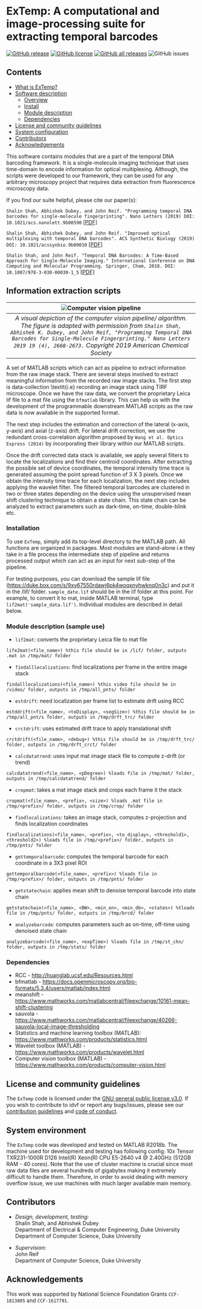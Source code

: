 # ExTemp: A computational and image-processing suite for extracting temporal barcodes

[![GitHub release](https://img.shields.io/github/release/ailiop/idvf.svg)](https://github.com/shalinshah1993/temporalDNAbarcodes/releases/)
[![GitHub license](https://img.shields.io/github/license/shalinshah1993/temporalDNAbarcodes.svg)](https://github.com/ailiop/temporalDNAbarcodes/blob/master/LICENSE)
[![GitHub all releases](https://img.shields.io/github/downloads/shalinshah1993/temporalDNAbarcodes/total.svg)](https://github.com/shalinshah1993/temporalDNAbarcodes/releases/)
![GitHub issues](https://img.shields.io/github/issues/shalinshah1993/temporalDNAbarcodes)

<a name="contents"></a>

## Contents

- [What is ExTemp?](#overview)
- [Software description](#software)
	- [Overview](#software-overview)
	- [Install](#software-install)
	- [Module description](#software-module)
  - [Dependencies](#software-dependencies)
- [License and community guidelines](#license-contrib-reports)
- [System configuration](#system)
- [Contributors](#contributors)
- [Acknowledgements](#acknowledge)

<a name="overview"></a>
This software contains modules that are a part of the temporal DNA barcoding framework. It is a single-molecule imaging technique that uses time-domain to encode information for optical multiplexing. Although, the scripts were developed to our framework, they can be used for any arbitrary microscopy project that requires data extraction from fluorescence microscopy data.

If you find our suite helpful, please cite our paper(s):

`Shalin Shah, Abhishek Dubey, and John Reif. "Programming temporal DNA barcodes for single-molecule fingerprinting". Nano Letters (2019) DOI: 10.1021/acs.nanolett.9b00590` [[PDF]](https://pubs.acs.org/doi/10.1021/acs.nanolett.9b00590)

`Shalin Shah, Abhishek Dubey, and John Reif. "Improved optical multiplexing with temporal DNA barcodes". ACS Synthetic Biology (2019) DOI: 10.1021/acssynbio.9b00010` [[PDF]](https://pubs.acs.org/doi/10.1021/acssynbio.9b00010)

`Shalin Shah, and John Reif. "Temporal DNA Barcodes: A Time-Based Approach for Single-Molecule Imaging." International Conference on DNA Computing and Molecular Programming. Springer, Cham, 2018. DOI: 10.1007/978-3-030-00030-1_5` [[PDF]](https://link.springer.com/content/pdf/10.1007%2F978-3-030-00030-1_5.pdf)

<a name="software"></a>
## Information extraction scripts
| ![Computer vision pipeline](https://github.com/shalinshah1993/temporalDNAbarcodes/blob/master/PIPELINE.png) | 
|:--:| 
| *A visual depiction of the computer vision pipeline/ algorithm. The figure is adapted with permission from `Shalin Shah, Abhishek K. Dubey, and John Reif, "Programming Temporal DNA Barcodes for Single-Molecule Fingerprinting." Nano Letters 2019 19 (4), 2668-2673.` Copyright 2019 American Chemical Society* |

<a name="software-overview"></a>

A set of MATLAB scripts which can act as pipeline to extract information from the raw image stack. There are several steps involved to extract meaningful information from the recorded raw image stacks. The first step is data-collection \textit{i.e} recording an image stack using TIRF microscope. Once we have the raw data, we convert the proprietary Leica lif file to a mat file using the `bfmatlab` library. This can help us with the development of the programmable downstream MATLAB scripts as the raw data is now available in the supported format. 

The next step includes the estimation and correction of the lateral (x-axis, y-axis) and axial (z-axis) drift. For lateral drift correction, we use the redundant cross-correlation algorithm proposed by `Wang et al. Optics Express (2014)` by incorporating their library within our MATLAB scripts.

Once the drift corrected data stack is available, we apply several filters to locate the localizations and find their centroid coordinates. After extracting the possible set of device coordinates, the temporal intensity time trace is generated assuming the point spread function of 3 X 3 pixels. Once we obtain the intensity time trace for each localization, the next step includes applying the wavelet filter. The filtered temporal barcodes are clustered in two or three states depending on the device using the unsupervised mean shift clustering technique to obtain a state chain. This state chain can be analyzed to extract parameters such as dark-time, on-time, double-blink etc.

<a name="software-install"></a>
### Installation
To use `ExTemp`, simply add its top-level directory to the MATLAB path. All functions are organized in packages. Most modules are stand-alone i.e they take in a file process the intermediate step of pipeline and returns processed output which can act as an input for next sub-step of the pipeline.

For testing purposes, you can download the sample lif file (https://duke.box.com/s/9xy67550rdawj6pk4woqxnyhwknq0n3c) and put it in the /lif/ folder. `sample_date.lif` should be in the lif folder at this point. For example, to convert it to mat, inside MATLAB terminal, type `lif2mat('sample_data.lif')`. Individual modules are described in detail below.

<a name="software-module"></a>
### Module description (sample use)
- `lif2mat`: converts the proprietary Leica file to mat file 
```
life2mat(<file_name>) %this file should be in /lif/ folder, outputs .mat in /tmp/mat/ folder
```

- `findalllocalizations`: find localizations per frame in the entire image stack
```
findalllocalizations(<file_name>) %this video file should be in /video/ folder, outputs in /tmp/all_pnts/ folder
```

- `estdrift`: need localization per frame list to estimate drift using RCC
```
estddrift(<file_name>, <toDisplay>, <segSize>) %this file should be in /tmp/all_pnt/s folder, outputs in /tmp/drft_trc/ folder
```

- `crctdrift`: uses estimated drift trace to apply translational shift
```
crctdrift(<file_name>, <debug>) %this file should be in /tmp/drft_trc/ folder, outputs in /tmp/drft_crct/ folder
```

- `calcdatatrend`: uses input mat image stack file to compute z-drift (or trend)
```
calcdatatrend(<file_name>, <pDegree>) %loads file in /tmp/mat/ folder, outputs in /tmp/calcdatatrend/ folder
```

- `cropmat`: takes a mat image stack and crops each frame it the stack
```
cropmat(<file_name>, <prefix>, <size>) %loads .mat file in /tmp/<prefix>/ folder, outputs in /tmp/crop/ folder
```

- `findlocalizations`: takes an image stack, computes z-projection and finds localization coordinates
```
findlocalizations(<file_name>, <prefix>, <to_display>, <threshold1>, <threshold2>) %loads file in /tmp/<prefix>/ folder, outputs in /tmp/pnts/ folder
```

- `gettemporalbarcode`: computes the temporal barcode for each coordinate in a 3X3 pixel ROI
```
gettemporalbarcode(<file_name>, <prefix>) %loads file in /tmp/<prefix>/ folder, outputs in /tmp/pnts/ folder
```

- `getstatechain`: applies mean shift to denoise temporal barcode into state chain
```
getstatechain(<file_name>, <BW>, <min_on>, <min_db>, <states>) %tloads file in /tmp/pnts/ folder, outputs in /tmp/brcd/ folder
```

- `analyzebarcode`: computes parameters such as on-time, off-time using denoised state chain
```
analyzebarcode(<file_name>, <expTime>) %loads file in /tmp/st_chn/ folder, outputs in /tmp/stats/ folder
```

<a name="software-dependencies"></a>
### Dependencies
- RCC - http://huanglab.ucsf.edu/Resources.html
- bfmatlab - https://docs.openmicroscopy.org/bio-formats/5.3.4/users/matlab/index.html
- meanshift - https://www.mathworks.com/matlabcentral/fileexchange/10161-mean-shift-clustering
- sauvola - https://www.mathworks.com/matlabcentral/fileexchange/40266-sauvola-local-image-thresholding
- Statistics and machine learning toolbox (MATLAB): https://www.mathworks.com/products/statistics.html
- Wavelet toolbox (MATLAB) - https://www.mathworks.com/products/wavelet.html
- Computer vision toolbox (MATLAB) - https://www.mathworks.com/products/computer-vision.html

<a name="license-contrib-reports"></a>

## License and community guidelines

The `ExTemp` code is licensed under the [GNU general public license v3.0](https://github.com/shalinshah1993/temporalDNAbarcodes/blob/master/LICENSE). If you wish to contribute to idvf or report any bugs/issues, please see our [contribution guidelines](https://github.com/shalinshah1993/temporalDNAbarcodes/blob/master/CONTRIBUTING.md) and [code of conduct](https://github.com/shalinshah1993/temporalDNAbarcodes/blob/master/CODE_OF_CONDUCT.md).

[license]: https://github.com/ailiop/idvf/blob/master/LICENSE
[contrib]: https://github.com/ailiop/idvf/blob/master/CONTRIBUTING.md
[conduct]: https://github.com/ailiop/idvf/blob/master/CODE_OF_CONDUCT.md


<a name="system"></a>
## System environment
The `ExTemp` code was developed and tested on MATLAB R2018b. The machine used for development and testing has following config: 10x Tensor TXR231-1000R D126 Intel(R) Xeon(R) CPU E5-2640 v4 @ 2.40GHz (512GB RAM - 40 cores). Note that the use of cluster machine is crucial since most raw data files are several hundreds of gigabytes making it extremely difficult to handle them. Therefore, in order to avoid dealing with memory overflow issue, we use machines with much larger available main memory.

<a name="contributors"></a>
## Contributors
-   *Design, development, testing:*  
    Shalin Shah, and Abhishek Dubey <br>
    Department of Electrical & Computer Engineering, Duke University <br>
    Department of Computer Science, Duke University

-   *Supervision:*  
    John Reif <br>
    Department of Computer Science, Duke University

<a name="acknowledge"></a>
## Acknowledgements
This work was supported by National Science Foundation Grants `CCF-1813805` and `CCF-1617791`.
